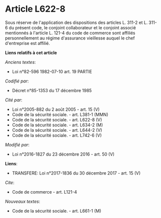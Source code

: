 # Article L622-8

Sous réserve de l'application des dispositions des articles L. 311-2 et L. 311-6 du présent code, le conjoint collaborateur
et le conjoint associé mentionnés à l'article L. 121-4 du code de commerce sont affiliés personnellement au régime
d'assurance vieillesse auquel le chef d'entreprise est affilié.

**Liens relatifs à cet article**

_Anciens textes_:

  - Loi n°82-596 1982-07-10 art. 19 PARTIE

_Codifié par_:

  - Décret n°85-1353 du 17 décembre 1985

_Cité par_:

  - Loi n°2005-882 du 2 août 2005 - art. 15 (V)
  - Code de la sécurité sociale. - art. L381-1 (MMN)
  - Code de la sécurité sociale. - art. L622-8 (V)
  - Code de la sécurité sociale. - art. L634-2 (M)
  - Code de la sécurité sociale. - art. L644-2 (V)
  - Code de la sécurité sociale. - art. L742-6 (V)

_Modifié par_:

  - Loi n°2016-1827 du 23 décembre 2016 - art. 50 (V)

**Liens**:

  - TRANSFERE: Loi n°2017-1836 du 30 décembre 2017 - art. 15 (V)

_Cite_:

  - Code de commerce - art. L121-4

_Nouveaux textes_:

  - Code de la sécurité sociale. - art. L661-1 (M)
